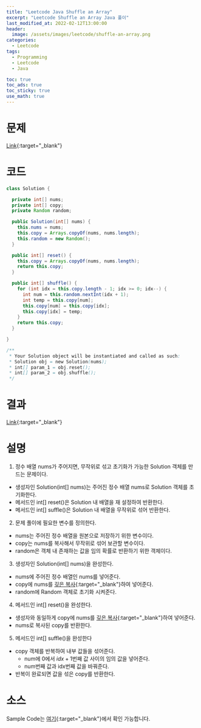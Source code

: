 ```yaml
---
title: "Leetcode Java Shuffle an Array"
excerpt: "Leetcode Shuffle an Array Java 풀이"
last_modified_at: 2022-02-12T13:00:00
header:
  image: /assets/images/leetcode/shuffle-an-array.png
categories:
  - Leetcode
tags:
  - Programming
  - Leetcode
  - Java

toc: true
toc_ads: true
toc_sticky: true
use_math: true
---
```

# 문제
[Link](https://leetcode.com/problems/shuffle-an-array/){:target="_blank"}

# 코드
```java
class Solution {

  private int[] nums;
  private int[] copy;
  private Random random;

  public Solution(int[] nums) {
    this.nums = nums;
    this.copy = Arrays.copyOf(nums, nums.length);
    this.random = new Random();
  }

  public int[] reset() {
    this.copy = Arrays.copyOf(nums, nums.length);
    return this.copy;
  }

  public int[] shuffle() {
    for (int idx = this.copy.length - 1; idx >= 0; idx--) {
      int num = this.random.nextInt(idx + 1);
      int temp = this.copy[num];
      this.copy[num] = this.copy[idx];
      this.copy[idx] = temp;
    }
    return this.copy;
  }

}

/**
 * Your Solution object will be instantiated and called as such:
 * Solution obj = new Solution(nums);
 * int[] param_1 = obj.reset();
 * int[] param_2 = obj.shuffle();
 */
```

# 결과
[Link](https://leetcode.com/submissions/detail/639635053/){:target="_blank"}

# 설명
1. 정수 배열 nums가 주어지면, 무작위로 섞고 초기화가 가능한 Solution 객체를 만드는 문제이다.
- 생성자인 Solution(int[] nums)는 주어진 정수 배열 nums로 Solution 객체를 초기화한다.
- 메서드인 int[] reset()은 Solution 내 배열을 재 설정하여 반환한다.
- 메서드인 int[] suffle()은 Solution 내 배열을 무작위로 섞어 반환한다.

2. 문제 풀이에 필요한 변수를 정의한다.
- nums는 주어진 정수 배열을 원본으로 저장하기 위한 변수이다.
- copy는 nums를 복사해서 무작위로 섞어 보관할 변수이다.
- random은 객체 내 존재하는 값을 임의 확률로 반환하기 위한 객체이다.

3. 생성자인 Solution(int[] nums)을 완성한다.
- nums에 주어진 정수 배열인 nums를 넣어준다.
- copy에 nums를 [깊은 복사](https://en.wikipedia.org/wiki/Object_copying#:~:text=Deep%20copy%20is%20a%20process,objects%20found%20in%20the%20original.&text=It%20means%20that%20any%20changes,reflect%20in%20the%20original%20object.){:target="_blank"}하여 넣어준다.
- random에 Random 객체로 초기화 시켜준다.

4. 메서드인 int[] reset()을 완성한다.
- 생성자와 동일하게 copy에 nums를 [깊은 복사](https://en.wikipedia.org/wiki/Object_copying#:~:text=Deep%20copy%20is%20a%20process,objects%20found%20in%20the%20original.&text=It%20means%20that%20any%20changes,reflect%20in%20the%20original%20object.){:target="_blank"}하여 넣어준다.
- nums로 복사된 copy를 반환한다.

5. 메서드인 int[] suffle()을 완성한다 
- copy 객체를 반복하여 내부 값들을 섞어준다.
  - num에 0에서 $idx + 1$번째 값 사이의 임의 값을 넣어준다.
  - num번째 값과 idx번째 값을 바꿔준다.
- 반복이 완료되면 값을 섞은 copy를 반환한다.

# 소스
Sample Code는 [여기](https://github.com/GracefulSoul/leetcode/blob/master/src/main/java/gracefulsoul/problems/ShuffleAnArray.java){:target="_blank"}에서 확인 가능합니다.